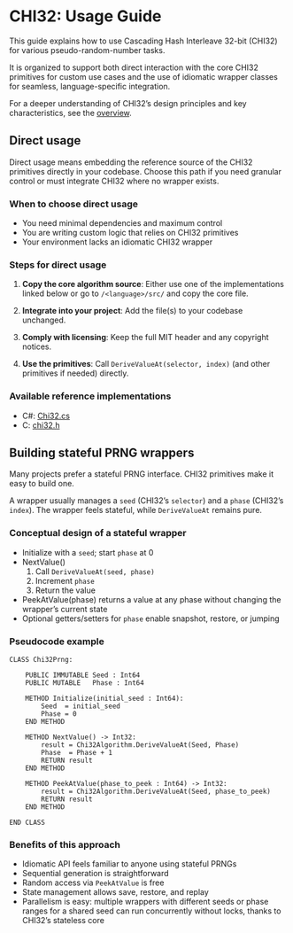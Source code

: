 # CHI32: Usage Guide

This guide explains how to use Cascading Hash Interleave 32-bit (CHI32) for various pseudo-random-number tasks.

It is organized to support both direct interaction with the core CHI32 primitives for custom use cases and the use of idiomatic wrapper classes for seamless, language-specific integration.

For a deeper understanding of CHI32’s design principles and key characteristics, see the [overview](../README.md).

## Direct usage

Direct usage means embedding the reference source of the CHI32 primitives directly in your codebase. Choose this path if you need granular control or must integrate CHI32 where no wrapper exists.

### When to choose direct usage

- You need minimal dependencies and maximum control
- You are writing custom logic that relies on CHI32 primitives
- Your environment lacks an idiomatic CHI32 wrapper

### Steps for direct usage

1. **Copy the core algorithm source**:
   Either use one of the implementations linked below or go to `/<language>/src/` and copy the core file.

2. **Integrate into your project**:
   Add the file(s) to your codebase unchanged.

3. **Comply with licensing**:
   Keep the full MIT header and any copyright notices.

4. **Use the primitives**:
   Call `DeriveValueAt(selector, index)` (and other primitives if needed) directly.

### Available reference implementations

- C#: [Chi32.cs](../csharp/src/Chi32/Chi32.cs)
- C: [chi32.h](../c/src/chi32.h)

## Building stateful PRNG wrappers

Many projects prefer a stateful PRNG interface. CHI32 primitives make it easy to build one.

A wrapper usually manages a `seed` (CHI32’s `selector`) and a `phase` (CHI32’s `index`). The wrapper feels stateful, while `DeriveValueAt` remains pure.

### Conceptual design of a stateful wrapper

- Initialize with a `seed`; start `phase` at 0
- NextValue()
  1. Call `DeriveValueAt(seed, phase)`
  2. Increment `phase`
  3. Return the value
- PeekAtValue(phase) returns a value at any phase without changing the wrapper’s current state
- Optional getters/setters for `phase` enable snapshot, restore, or jumping

### Pseudocode example

```pseudo
CLASS Chi32Prng:

    PUBLIC IMMUTABLE Seed : Int64
    PUBLIC MUTABLE   Phase : Int64

    METHOD Initialize(initial_seed : Int64):
        Seed  = initial_seed
        Phase = 0
    END METHOD

    METHOD NextValue() -> Int32:
        result = Chi32Algorithm.DeriveValueAt(Seed, Phase)
        Phase  = Phase + 1
        RETURN result
    END METHOD

    METHOD PeekAtValue(phase_to_peek : Int64) -> Int32:
        result = Chi32Algorithm.DeriveValueAt(Seed, phase_to_peek)
        RETURN result
    END METHOD

END CLASS
```

### Benefits of this approach

* Idiomatic API feels familiar to anyone using stateful PRNGs
* Sequential generation is straightforward
* Random access via `PeekAtValue` is free
* State management allows save, restore, and replay
* Parallelism is easy: multiple wrappers with different seeds or phase ranges for a shared seed can run concurrently without locks, thanks to CHI32’s stateless core
